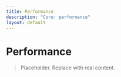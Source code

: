 ```yaml
---
title: Performance
description: "Core: performance"
layout: default
---
```


# Performance

> Placeholder. Replace with real content.
